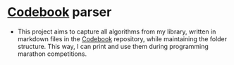 # [Codebook](https://www.github.com/freitagfelipe/codebook) parser

- This project aims to capture all algorithms from my library, written in markdown files in the [Codebook](https://www.github.com/freitagfelipe/codebook) repository, while maintaining the folder structure. This way, I can print and use them during programming marathon competitions.